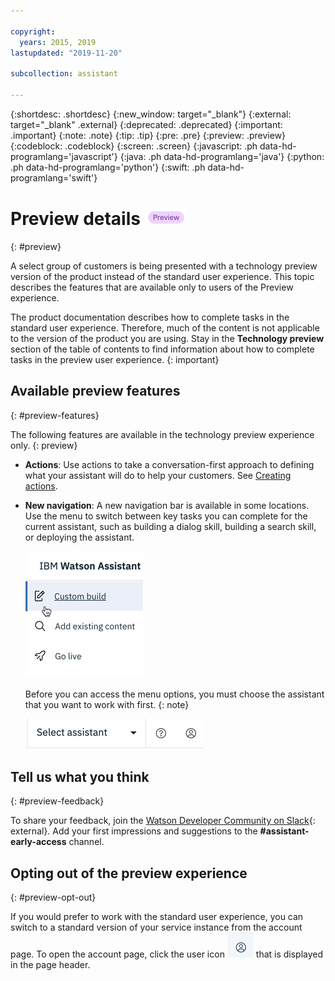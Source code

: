 ```yaml
---

copyright:
  years: 2015, 2019
lastupdated: "2019-11-20"

subcollection: assistant

---
```


{:shortdesc: .shortdesc}
{:new_window: target="_blank"}
{:external: target="_blank" .external}
{:deprecated: .deprecated}
{:important: .important}
{:note: .note}
{:tip: .tip}
{:pre: .pre}
{:preview: .preview}
{:codeblock: .codeblock}
{:screen: .screen}
{:javascript: .ph data-hd-programlang='javascript'}
{:java: .ph data-hd-programlang='java'}
{:python: .ph data-hd-programlang='python'}
{:swift: .ph data-hd-programlang='swift'}

# Preview details ![Technology preview experience only](images/preview.png)
{: #preview}

A select group of customers is being presented with a technology preview version of the product instead of the standard user experience. This topic describes the features that are available only to users of the Preview experience. 

The product documentation describes how to complete tasks in the standard user experience. Therefore, much of the content is not applicable to the version of the product you are using. Stay in the **Technology preview** section of the table of contents to find information about how to complete tasks in the preview user experience.
{: important}

## Available preview features
{: #preview-features}

The following features are available in the technology preview experience only.
{: preview}

- **Actions**: Use actions to take a conversation-first approach to defining what your assistant will do to help your customers. See [Creating actions](/docs/services/assistant?topic=assistant-actions).

- **New navigation**: A new navigation bar is available in some locations. Use the menu to switch between key tasks you can complete for the current assistant, such as building a dialog skill, building a search skill, or deploying the assistant.

  ![Shows the Assistant responds field for a new action](images/ia-nav-menu.png)

  Before you can access the menu options, you must choose the assistant that you want to work with first.
  {: note}

  ![Shows the Select assistant menu that must be filled out before you can use the menu](images/ia-nav-select-assistant.png)

## Tell us what you think
{: #preview-feedback}

To share your feedback, join the [Watson Developer Community on Slack](http://wdc-slack-inviter.mybluemix.net/){: external}. Add your first impressions and suggestions to the **#assistant-early-access** channel.

## Opting out of the preview experience
{: #preview-opt-out}

If you would prefer to work with the standard user experience, you can switch to a standard version of your service instance from the account page. To open the account page, click the user icon ![User icon](images/user-icon.png) that is displayed in the page header.
